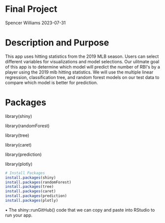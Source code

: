 Final Project
================
Spencer Williams
2023-07-31

# Description and Purpose

This app uses hitting statistics from the 2019 MLB season. Users can select different variables for visualizations and model selections. Our ulitmate goal of this app is to determine which model will predict the number of RBI's by a player using the 2019 mlb hitting statistics. We will use the multiple linear regression, classification tree, and random forest models on our test data to compare which model is better for prediction. 

# Packages

library(shiny)

library(randomForest)

library(tree)

library(caret)

library(prediction)

library(plotly)

``` r
# Install Packages
install.packages(shiny)
install.packages(randomForest)
install.packages(tree)
install.packages(caret)
install.packages(prediction)
install.packages(plotly)
```


• The shiny::runGitHub() code that we can copy and paste into RStudio to run your app.
